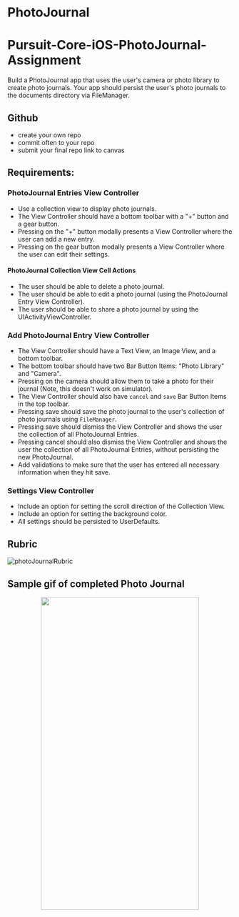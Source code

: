 # PhotoJournal

# Pursuit-Core-iOS-PhotoJournal-Assignment

Build a PhotoJournal app that uses the user's camera or photo library to create photo journals. Your app should persist the user's photo journals to the documents directory via FileManager.

## Github

- create your own repo
- commit often to your repo
- submit your final repo link to canvas

## Requirements: 

### PhotoJournal Entries View Controller

- Use a collection view to display photo journals.
- The View Controller should have a bottom toolbar with a "+" button and a gear button.
- Pressing on the "+" button modally presents a View Controller where the user can add a new entry.
- Pressing on the gear button modally presents a View Controller where the user can edit their settings.

#### PhotoJournal Collection View Cell Actions

- The user should be able to delete a photo journal.
- The user should be able to edit a photo journal (using the PhotoJournal Entry View Controller).
- The user should be able to share a photo journal by using the UIActivityViewController.

### Add PhotoJournal Entry View Controller

- The View Controller should have a Text View, an Image View, and a bottom toolbar.
- The bottom toolbar should have two Bar Button Items: "Photo Library" and "Camera".
- Pressing on the camera should allow them to take a photo for their journal (Note, this doesn't work on simulator).
- The View Controller should also have `cancel` and `save` Bar Button Items in the top toolbar.
- Pressing save should save the photo journal to the user's collection of photo journals using `FileManager`.
- Pressing save should dismiss the View Controller and shows the user the collection of all PhotoJournal Entries. 
- Pressing cancel should also dismiss the View Controller and shows the user the collection of all PhotoJournal Entries, without persisting the new PhotoJournal.
- Add validations to make sure that the user has entered all necessary information when they hit save.

### Settings View Controller

- Include an option for setting the scroll direction of the Collection View.
- Include an option for setting the background color.
- All settings should be persisted to UserDefaults.

## Rubric

![photoJournalRubric](./Images/photoJournalRubric.png)

## Sample gif of completed Photo Journal 

<p align="center">
  <img src="./Images/photo-journal.gif" height="700" width="354" />
<p>
